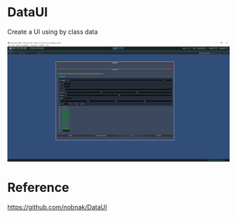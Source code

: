 # DataUI

Create a UI using by class data

![image](https://github.com/boyrock/DataUI/blob/master/s01.png)

# Reference
https://github.com/nobnak/DataUI
